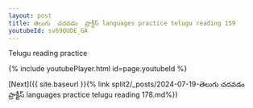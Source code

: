```yaml
---
layout: post
title: తెలుగు  చదవడం  ప్రాక్టీస్ languages practice telugu reading 159
youtubeId: sv69QUDE_GA
---
```

 
 
Telugu reading practice
 
 
 
 
 


{% include youtubePlayer.html id=page.youtubeId %}
 
[Next]({{ site.baseurl }}{% link  split2/_posts/2024-07-19-తెలుగు చదవడం ప్రాక్టీస్ languages practice telugu reading 178.md%})
 
